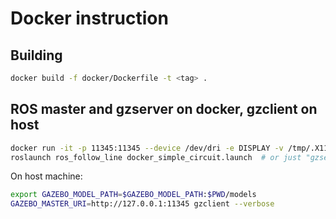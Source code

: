 # Docker instruction

## Building
```bash
docker build -f docker/Dockerfile -t <tag> .
```

## ROS master and gzserver on docker, gzclient on host
```bash
docker run -it -p 11345:11345 --device /dev/dri -e DISPLAY -v /tmp/.X11-unix:/tmp/.X11-unix <tag>
roslaunch ros_follow_line docker_simple_circuit.launch  # or just "gzserver --verbose"
```

On host machine:
```bash
export GAZEBO_MODEL_PATH=$GAZEBO_MODEL_PATH:$PWD/models
GAZEBO_MASTER_URI=http://127.0.0.1:11345 gzclient --verbose
```